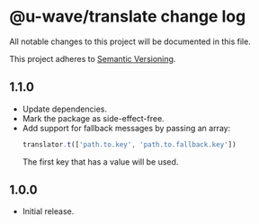 # @u-wave/translate change log

All notable changes to this project will be documented in this file.

This project adheres to [Semantic Versioning](http://semver.org/).

## 1.1.0
* Update dependencies.
* Mark the package as side-effect-free.
* Add support for fallback messages by passing an array:
  ```js
  translator.t(['path.to.key', 'path.to.fallback.key'])
  ```
  The first key that has a value will be used.

## 1.0.0
* Initial release.
